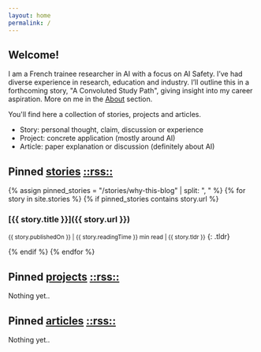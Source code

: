 ```yaml
---
layout: home
permalink: /
---
```


## Welcome!

I am a French trainee researcher in AI with a focus on AI Safety. I’ve had diverse experience in research, education and industry. 
I’ll outline this in a forthcoming story, "A Convoluted Study Path", giving insight into my career aspiration. 
More on me in the [About](/about) section.

You'll find here a collection of stories, projects and articles.

- Story: personal thought, claim, discussion or experience 
- Project: concrete application (mostly around AI)
- Article: paper explanation or discussion (definitely about AI)

## Pinned [stories](/stories/)  [::rss::](/stories/feed.xml)

{% assign pinned_stories = "/stories/why-this-blog" | split: ", " %}
{% for story in site.stories %}
{% if pinned_stories contains story.url %}

### [{{ story.title }}]({{ story.url }})
<small class="date">{{ story.publishedOn }} </small><small>| {{ story.readingTime }} min read</small><small> | {{ story.tldr }}</small>
{: .tldr}

{% endif %}
{% endfor %}

## Pinned [projects](/projects/) [::rss::](/projects/feed.xml)

Nothing yet..

## Pinned [articles](/articles/) [::rss::](/articles/feed.xml)

Nothing yet..